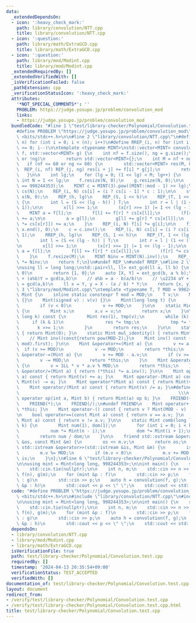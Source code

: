 ```yaml
---
data:
  _extendedDependsOn:
  - icon: ':heavy_check_mark:'
    path: library/convolution/NTT.cpp
    title: library/convolution/NTT.cpp
  - icon: ':question:'
    path: library/math/ExtraGCD.cpp
    title: library/math/ExtraGCD.cpp
  - icon: ':question:'
    path: library/mod/Modint.cpp
    title: library/mod/Modint.cpp
  _extendedRequiredBy: []
  _extendedVerifiedWith: []
  _isVerificationFailed: false
  _pathExtension: cpp
  _verificationStatusIcon: ':heavy_check_mark:'
  attributes:
    '*NOT_SPECIAL_COMMENTS*': ''
    PROBLEM: https://judge.yosupo.jp/problem/convolution_mod
    links:
    - https://judge.yosupo.jp/problem/convolution_mod
  bundledCode: "#line 1 \"test/library-checker/Polynomial/Convolution.test.cpp\"\n\
    #define PROBLEM \"https://judge.yosupo.jp/problem/convolution_mod\"\n#include\
    \ <bits/stdc++.h>\n\n#line 2 \"library/convolution/NTT.cpp\"\n#define REP_(i,\
    \ n) for (int i = 0; i < (n); i++)\n#define RREP_(i, n) for (int i = (n)-1; i\
    \ >= 0; i--)\n\ntemplate <typename MINT>\nstd::vector<MINT> convolution(std::vector<MINT>\
    \ f, std::vector<MINT> g) {\n    int nf = f.size(), ng = g.size();\n    if (!nf\
    \ or !ng)\n        return std::vector<MINT>{};\n    int M = nf + ng - 1;\n\n \
    \   if (nf <= 60 or ng <= 60) {\n        std::vector<MINT> res(M, 0);\n      \
    \  REP_(i, nf) REP_(j, ng) res[i + j] += f[i] * g[j];\n        return res;\n \
    \   }\n\n    int lg;\n    for (lg = 0; (1 << lg) < M; lg++) {\n    }\n    const\
    \ int N = 1 << lg;\n    f.resize(N, 0);\n    g.resize(N, 0);\n\n    static_assert(MINT::mod\
    \ == 998244353);\n    MINT c = MINT(3).pow((MINT::mod - 1) >> lg);\n    std::vector<MINT>\
    \ cs(N);\n    REP_(i, N) cs[i] = (i ? cs[i - 1] * c : 1);\n\n    std::vector<int>\
    \ x(N, 0);\n    REP_(h, lg)\n    REP_(S, 1 << h)\n    REP_(T, 1 << (lg - h - 1))\
    \ {\n        int l = (S << (lg - h)) | T;\n        int r = l | (1 << (lg - h -\
    \ 1));\n\n        x[l] >>= 1;\n        (x[r] >>= 1) |= 1 << (lg - 1);\n\n    \
    \    MINT a = f[l];\n        f[l] += f[r] * cs[x[l]];\n        (f[r] *= cs[x[r]])\
    \ += a;\n\n        a = g[l];\n        g[l] += g[r] * cs[x[l]];\n        (g[r]\
    \ *= cs[x[r]]) += a;\n    }\n    REP_(i, N) f[i] *= g[i];\n\n    fill(x.begin(),\
    \ x.end(), 0);\n    c = c.inv();\n    REP_(i, N) cs[i] = (i ? cs[i - 1] * c :\
    \ 1);\n    RREP_(h, lg)\n    REP_(S, 1 << h)\n    REP_(T, 1 << (lg - h - 1)) {\n\
    \        int l = (S << (lg - h)) | T;\n        int r = l | (1 << (lg - h - 1));\n\
    \n        x[l] >>= 1;\n        (x[r] >>= 1) |= 1 << (lg - 1);\n\n        MINT\
    \ a = f[l];\n        f[l] += f[r] * cs[x[l]];\n        (f[r] *= cs[x[r]]) += a;\n\
    \    }\n    f.resize(M);\n    MINT Ninv = MINT(N).inv();\n    REP_(i, M) f[i]\
    \ *= Ninv;\n    return f;\n}\n#undef REP_\n#undef RREP_\n#line 2 \"library/math/ExtraGCD.cpp\"\
    \nusing ll = long long;\nstd::pair<ll, ll> ext_gcd(ll a, ll b) {\n    if (b ==\
    \ 0)\n        return {1, 0};\n    auto [X, Y] = ext_gcd(b, a % b);\n    // bX\
    \ + (a%b)Y = gcd(a,b)\n    // a%b = a - b(a/b)\n    // \u2234 aY + b(X-(a/b)Y)\
    \ = gcd(a,b)\n    ll x = Y, y = X - (a / b) * Y;\n    return {x, y};\n}\n#line\
    \ 3 \"library/mod/Modint.cpp\"\ntemplate <typename T, T MOD = 998244353> struct\
    \ Mint {\n    inline static constexpr T mod = MOD;\n    T v;\n    Mint() : v(0)\
    \ {}\n    Mint(signed v) : v(v) {}\n    Mint(long long t) {\n        v = t % MOD;\n\
    \        if (v < 0)\n            v += MOD;\n    }\n\n    static Mint raw(int v)\
    \ {\n        Mint x;\n        x.v = v;\n        return x;\n    }\n\n    Mint pow(long\
    \ long k) const {\n        Mint res(1), tmp(v);\n        while (k) {\n       \
    \     if (k & 1)\n                res *= tmp;\n            tmp *= tmp;\n     \
    \       k >>= 1;\n        }\n        return res;\n    }\n\n    static Mint add_identity()\
    \ { return Mint(0); }\n    static Mint mul_identity() { return Mint(1); }\n\n\
    \    // Mint inv()const{return pow(MOD-2);}\n    Mint inv() const { return Mint(ext_gcd(v,\
    \ mod).first); }\n\n    Mint &operator+=(Mint a) {\n        v += a.v;\n      \
    \  if (v >= MOD)\n            v -= MOD;\n        return *this;\n    }\n    Mint\
    \ &operator-=(Mint a) {\n        v += MOD - a.v;\n        if (v >= MOD)\n    \
    \        v -= MOD;\n        return *this;\n    }\n    Mint &operator*=(Mint a)\
    \ {\n        v = 1LL * v * a.v % MOD;\n        return *this;\n    }\n    Mint\
    \ &operator/=(Mint a) { return (*this) *= a.inv(); }\n\n    Mint operator+(Mint\
    \ a) const { return Mint(v) += a; }\n    Mint operator-(Mint a) const { return\
    \ Mint(v) -= a; }\n    Mint operator*(Mint a) const { return Mint(v) *= a; }\n\
    \    Mint operator/(Mint a) const { return Mint(v) /= a; }\n#define FRIEND(op)\
    \                                                             \\\n    friend Mint\
    \ operator op(int a, Mint b) { return Mint(a) op b; }\n    FRIEND(+);\n    FRIEND(-);\n\
    \    FRIEND(*);\n    FRIEND(/);\n#undef FRIEND\n    Mint operator+() const { return\
    \ *this; }\n    Mint operator-() const { return v ? Mint(MOD - v) : Mint(v); }\n\
    \n    bool operator==(const Mint a) const { return v == a.v; }\n    bool operator!=(const\
    \ Mint a) const { return v != a.v; }\n\n    static Mint comb(long long n, int\
    \ k) {\n        Mint num(1), dom(1);\n        for (int i = 0; i < k; i++) {\n\
    \            num *= Mint(n - i);\n            dom *= Mint(i + 1);\n        }\n\
    \        return num / dom;\n    }\n\n    friend std::ostream &operator<<(std::ostream\
    \ &os, const Mint &m) {\n        os << m.v;\n        return os;\n    }\n    friend\
    \ std::istream &operator>>(std::istream &is, Mint &m) {\n        is >> m.v;\n\
    \        m.v %= MOD;\n        if (m.v < 0)\n            m.v += MOD;\n        return\
    \ is;\n    }\n};\n#line 6 \"test/library-checker/Polynomial/Convolution.test.cpp\"\
    \n\nusing mint = Mint<long long, 998244353>;\n\nint main() {\n    std::ios::sync_with_stdio(false);\n\
    \    std::cin.tie(nullptr);\n\n    int n, m;\n    std::cin >> n >> m;\n    std::vector<mint>\
    \ f(n), g(m);\n    for (mint &p : f)\n        std::cin >> p;\n    for (mint &p\
    \ : g)\n        std::cin >> p;\n    auto h = convolution(f, g);\n    for (mint\
    \ &p : h)\n        std::cout << p << \" \";\n    std::cout << std::endl;\n}\n"
  code: "#define PROBLEM \"https://judge.yosupo.jp/problem/convolution_mod\"\n#include\
    \ <bits/stdc++.h>\n\n#include \"library/convolution/NTT.cpp\"\n#include \"library/mod/Modint.cpp\"\
    \n\nusing mint = Mint<long long, 998244353>;\n\nint main() {\n    std::ios::sync_with_stdio(false);\n\
    \    std::cin.tie(nullptr);\n\n    int n, m;\n    std::cin >> n >> m;\n    std::vector<mint>\
    \ f(n), g(m);\n    for (mint &p : f)\n        std::cin >> p;\n    for (mint &p\
    \ : g)\n        std::cin >> p;\n    auto h = convolution(f, g);\n    for (mint\
    \ &p : h)\n        std::cout << p << \" \";\n    std::cout << std::endl;\n}"
  dependsOn:
  - library/convolution/NTT.cpp
  - library/mod/Modint.cpp
  - library/math/ExtraGCD.cpp
  isVerificationFile: true
  path: test/library-checker/Polynomial/Convolution.test.cpp
  requiredBy: []
  timestamp: '2024-04-13 20:35:54+09:00'
  verificationStatus: TEST_ACCEPTED
  verifiedWith: []
documentation_of: test/library-checker/Polynomial/Convolution.test.cpp
layout: document
redirect_from:
- /verify/test/library-checker/Polynomial/Convolution.test.cpp
- /verify/test/library-checker/Polynomial/Convolution.test.cpp.html
title: test/library-checker/Polynomial/Convolution.test.cpp
---
```

